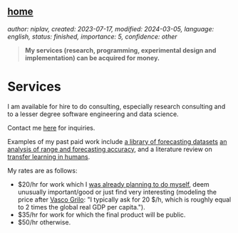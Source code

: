 [home](./index.md)
------------------

*author: niplav, created: 2023-07-17, modified: 2024-03-05, language: english, status: finished, importance: 5, confidence: other*

> __My services (research, programming, experimental design and
implementation) can be acquired for money.__

Services
=========

I am available for hire to do consulting, especially research consulting
and to a lesser degree software engineering and data science.

Contact me [here](./about.html#Contact) for inquiries.

Examples of my past paid work include [a library of forecasting
datasets](./iqisa.html) [an analysis of range and forecasting
accuracy](./range_and_forecasting_accuracy.html), and a literature review
on [transfer learning in humans](./transfer.html).

<!--TODO: add Raymond feedback. Ask Yagudin & Leech?-->

My rates are as follows:

* \$20/hr for work which I [was already planning to do myself](./todo.html), deem unusually important/good or just find very interesting (modeling the price after [Vasco Grilo](https://forum.effectivealtruism.org/users/vascoamaralgrilo): "I typically ask for 20 $/h, which is roughly equal to 2 times the global real GDP per capita.").
* \$35/hr for work for which the final product will be public.
* \$50/hr otherwise.

